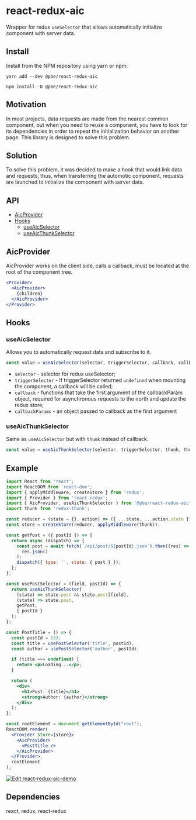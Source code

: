 # react-redux-aic

Wrapper for redux `useSelector` that allows automatically initialize component with server data.

## Install

Install from the NPM repository using yarn or npm:

```shell
yarn add --dev @pbe/react-redux-aic
```

```shell
npm install -D @pbe/react-redux-aic
```

## Motivation

In most projects, data requests are made from the nearest common component, but when you need to reuse a component, you have to look for its dependencies in order to repeat the initialization behavior on another page. This library is designed to solve this problem.

## Solution

To solve this problem, it was decided to make a hook that would link data and requests, thus, when transferring the automotic component, requests are launched to initialize the component with server data.

## API

- [AicProvider](#aicprovider)
- [Hooks](#hooks)
  - [useAicSelector](#useaicselector)
  - [useAicThunkSelector](#useaicthunkselector)

## AicProvider

AicProvider works on the client side, calls a callback, must be located at the root of the component tree.

```jsx
<Provider>
  <AicProvider>
    {children}
  </AicProvider>
</Provider>
```

## Hooks

### useAicSelector

Allows you to automatically request data and subscribe to it.

```js
const value = useAicSelector(selector, triggerSelector, callback, callbackParams);
```
- `selector` - selector for redux useSelector;
- `triggerSelector` - If triggerSelector returned `undefined` when mounting the component, a callback will be called;
- `callback` - functions that take the first argument of the callbackParam object, required for asynchronous requests to the north and update the redux store;
- `callbackParams` - an object passed to callback as the first argument

### useAicThunkSelector

Same as `useAicSelector` but with `thunk` instead of callback.

```js
const value = useAicThunkSelector(selector, triggerSelector, thunk, thunkParams);
```

## Example

```jsx
import React from 'react';
import ReactDOM from 'react-dom';
import { applyMiddleware, createStore } from 'redux';
import { Provider } from 'react-redux';
import { AicProvider, useAicThunkSelector } from '@pbe/react-redux-aic';
import thunk from 'redux-thunk';

const reducer = (state = {}, action) => ({ ...state, ...action.state });
const store = createStore(reducer, applyMiddleware(thunk));

const getPost = ({ postId }) => {
  return async (dispatch) => {
    const post = await fetch(`/api/post/${postId}.json`).then((res) =>
      res.json()
    );
    dispatch({ type: '', state: { post } });
  };
};

const usePostSelector = (field, postId) => {
  return useAicThunkSelector(
    (state) => state.post && state.post[field],
    (state) => state.post,
    getPost,
    { postId }
  );
};

const PostTitle = () => {
  const postId = 123;
  const title = usePostSelector('title', postId);
  const author = usePostSelector('author', postId);

  if (title === undefined) {
    return <p>Loading...</p>;
  }

  return (
    <div>
      <h1>Post: {title}</h1>
      <strong>Author: {author}</strong>
    </div>
  );
};

const rootElement = document.getElementById("root");
ReactDOM.render(
  <Provider store={store}>
    <AicProvider>
      <PostTitle />
    </AicProvider>
  </Provider>,
  rootElement
);
```

[![Edit react-redux-aic-demo](https://codesandbox.io/static/img/play-codesandbox.svg)](https://codesandbox.io/s/react-redux-aic-demo-t3u5z?fontsize=14&hidenavigation=1&theme=dark)

## Dependencies

react, redux, react-redux

